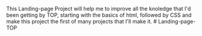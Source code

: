 This Landing-page Project will help me to improve all the knoledge that I'd been getting by TOP, starting with the basics of html, followed by CSS and make this project the first of many projects that I'll make it. # Landing-page-TOP
